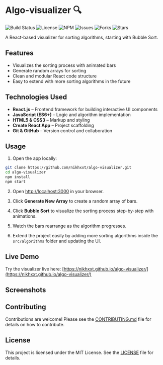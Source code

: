 # Algo-visualizer 🔍

![Build Status](https://img.shields.io/badge/build-passing-brightgreen)
![License](https://img.shields.io/github/license/nikhxxt/algo-visualizer)
![NPM](https://img.shields.io/badge/npm-v9.0.0-blue)
![Issues](https://img.shields.io/github/issues/nikhxxt/algo-visualizer)
![Forks](https://img.shields.io/github/forks/nikhxxt/algo-visualizer)
![Stars](https://img.shields.io/github/stars/nikhxxt/algo-visualizer)

A React-based visualizer for sorting algorithms, starting with Bubble Sort.

## Features

- Visualizes the sorting process with animated bars
- Generate random arrays for sorting
- Clean and modular React code structure
- Easy to extend with more sorting algorithms in the future

## Technologies Used

- **React.js** – Frontend framework for building interactive UI components
- **JavaScript (ES6+)** – Logic and algorithm implementation
- **HTML5 & CSS3** – Markup and styling
- **Create React App** – Project scaffolding
- **Git & GitHub** – Version control and collaboration

## Usage

1. Open the app locally:

```bash
git clone https://github.com/nikhxxt/algo-visualizer.git
cd algo-visualizer
npm install
npm start
````

2. Open [http://localhost:3000](http://localhost:3000) in your browser.

3. Click **Generate New Array** to create a random array of bars.

4. Click **Bubble Sort** to visualize the sorting process step-by-step with animations.

5. Watch the bars rearrange as the algorithm progresses.

6. Extend the project easily by adding more sorting algorithms inside the `src/algorithms` folder and updating the UI.

## Live Demo

Try the visualizer live here:
[https://nikhxxt.github.io/algo-visualizer/](https://nikhxxt.github.io/algo-visualizer/)

## Screenshots

## Contributing

Contributions are welcome!
Please see the [CONTRIBUTING.md](CONTRIBUTING.md) file for details on how to contribute.

## License

This project is licensed under the MIT License. See the [LICENSE](LICENSE) file for details.



